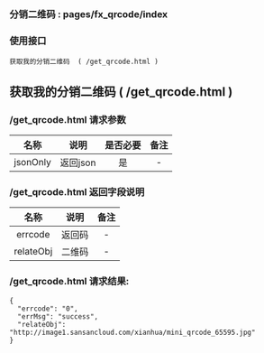### 分销二维码 :   pages/fx_qrcode/index

### 使用接口

    获取我的分销二维码  ( /get_qrcode.html )

##  获取我的分销二维码  ( /get_qrcode.html )
###  /get_qrcode.html  请求参数

|名称|说明|是否必要|备注
|:---:|:---:|:---:|:---:|
|jsonOnly|返回json|是|-

### /get_qrcode.html   返回字段说明

|名称|说明|备注
|:---:|:---:|:---:|
|errcode|返回码|-
|relateObj|二维码|-

### /get_qrcode.html  请求结果:

    {
      "errcode": "0",
      "errMsg": "success",
      "relateObj": "http://image1.sansancloud.com/xianhua/mini_qrcode_65595.jpg"
    }